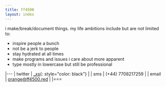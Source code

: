 ```yaml
---
title: ff4500
layout: index
---
```


i make/break/document things. my life ambitions include but are not limited to:

+	inspire people a bunch  
+   not be a jerk to people  
+   stay hydrated at all times  
+   make programs and issues i care about more apparent  
+   type mostly in lowercase but still be professional  

|---
| twitter  | [_xs](https://twitter.com/_xs){: style="color: black"} |
| sms      | (+44) 7708217259                              |
| email    | orange@ff4500.red                             |
|===
